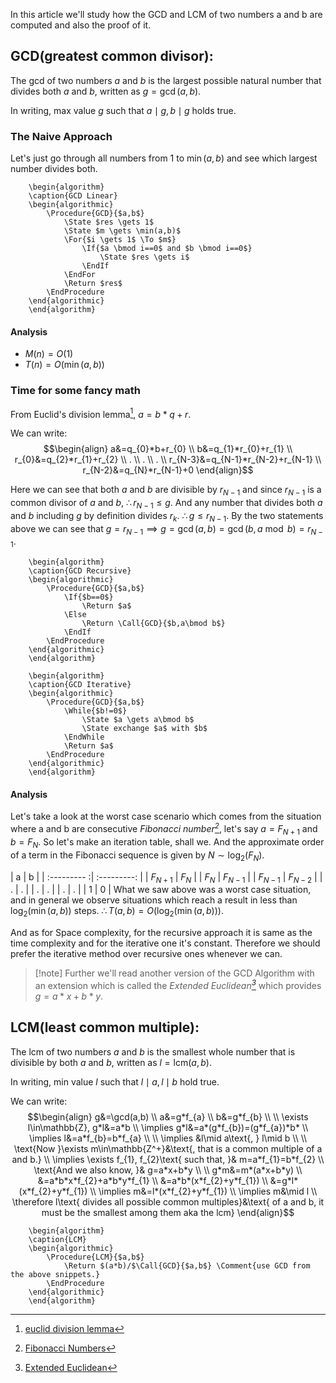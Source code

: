 In this article we'll study how the GCD and LCM of two numbers a and b are computed and also the proof of it.

## GCD(greatest common divisor):
The gcd of two numbers $a$ and $b$ is the largest possible natural number that divides both $a$ and $b$, written as $g=\gcd(a,b)$.

In writing, max value $g$ such that $a\mid g, b\mid g$ holds true.

### The Naive Approach
Let's just go through all numbers from $1$ to $\min(a,b)$ and see which largest number divides both.
```pseudo
	\begin{algorithm}
	\caption{GCD Linear}
	\begin{algorithmic}
		\Procedure{GCD}{$a,b$}
			\State $res \gets 1$
			\State $m \gets \min(a,b)$
			\For{$i \gets 1$ \To $m$}
				\If{$a \bmod i==0$ and $b \bmod i==0$}
					\State $res \gets i$
				\EndIf
			\EndFor
			\Return $res$
		\EndProcedure
	\end{algorithmic}
	\end{algorithm}
```
#### Analysis
- $M(n)=O(1)$
- $T(n)=O(\min(a,b))$

### Time for some fancy math
From Euclid's division lemma[^1], $a=b*q+r$.

We can write:
$$\begin{align}
a&=q_{0}*b+r_{0} \\
b&=q_{1}*r_{0}+r_{1} \\
r_{0}&=q_{2}*r_{1}+r_{2} \\
. \\
. \\
. \\
r_{N-3}&=q_{N-1}*r_{N-2}+r_{N-1} \\
r_{N-2}&=q_{N}*r_{N-1}+0
\end{align}$$

Here we can see that both $a$ and $b$ are divisible by $r_{N-1}$ and since $r_{N-1}$ is a common divisor of $a$ and $b$, $\therefore r_{N-1}\leq g$.
And any number that divides both $a$ and $b$ including $g$ by definition divides $r_{k}$. $\therefore g\leq r_{N-1}$.
By the two statements above we can see that $g=r_{N-1}\implies g=\gcd(a,b)=\gcd(b,a\bmod b)=r_{N-1}$.

```pseudo
	\begin{algorithm}
	\caption{GCD Recursive}
	\begin{algorithmic}
		\Procedure{GCD}{$a,b$}
			\If{$b==0$}
				\Return $a$
			\Else
				\Return \Call{GCD}{$b,a\bmod b$}
			\EndIf
		\EndProcedure
	\end{algorithmic}
	\end{algorithm}
```

```pseudo
	\begin{algorithm}
	\caption{GCD Iterative}
	\begin{algorithmic}
		\Procedure{GCD}{$a,b$}
			\While{$b!=0$}
				\State $a \gets a\bmod b$
				\State exchange $a$ with $b$
			\EndWhile
			\Return $a$
		\EndProcedure
	\end{algorithmic}
	\end{algorithm}
```

#### Analysis
Let's take a look at the worst case scenario which comes from the situation where a and b are consecutive _Fibonacci number[^2]_, let's say $a=F_{N+1}$ and $b=F_{N}$. So let's make an iteration table, shall we. And the approximate order of a term in the Fibonacci sequence is given by $N\sim \log_{2}(F_{N})$.

| a         | b         |
| :--------- :| :---------: |
| $F_{N+1}$ | $F_{N}$   |
| $F_{N}$   | $F_{N-1}$ |
| $F_{N-1}$ | $F_{N-2}$ |
| .         | .         |
| .         | .         |
| .         | .         |
| 1         | 0          |
What we saw above was a worst case situation, and in general we observe situations which reach a result in less than $\log_{2}(\min(a,b))$ steps.
$\therefore T(a,b)=O(\log_{2}(\min(a,b)))$.

And as for Space complexity, for the recursive approach it is same as the time complexity and for the iterative one it's constant. Therefore we should prefer the iterative method over recursive ones whenever we can.
> [!note] Further we'll read another version of the GCD Algorithm with an extension which is called the _Extended Euclidean[^3]_ which provides $g=a*x+b*y$.

## LCM(least common multiple):
The lcm of two numbers $a$ and $b$ is the smallest whole number that is divisible by both $a$ and $b$, written as $l=\text{lcm}(a,b)$.

In writing, min value $l$ such that $l\mid a, l\mid b$ hold true.

We can write:
$$\begin{align}
g&=\gcd(a,b) \\
a&=g*f_{a} \\
b&=g*f_{b} \\ \\
\exists l\in\mathbb{Z}, g*l&=a*b \\
\implies g*l&=a*(g*f_{b})=(g*f_{a})*b* \\
\implies l&=a*f_{b}=b*f_{a} \\ \\
\implies &l\mid a\text{, } l\mid b \\ \\
\text{Now }\exists m\in\mathbb{Z^+}&\text{, that is a common multiple of a and b.} \\
\implies \exists f_{1}, f_{2}\text{ such that, }& m=a*f_{1}=b*f_{2} \\
\text{And we also know, }& g=a*x+b*y \\ \\
g*m&=m*(a*x+b*y) \\
&=a*b*x*f_{2}+a*b*y*f_{1} \\
&=a*b*(x*f_{2}+y*f_{1}) \\
&=g*l*(x*f_{2}+y*f_{1}) \\
\implies m&=l*(x*f_{2}+y*f_{1}) \\
\implies m&\mid l \\
\therefore l\text{ divides all possible common multiples}&\text{ of a and b, it must be the smallest among them aka the lcm}
\end{align}$$

```pseudo
	\begin{algorithm}
	\caption{LCM}
	\begin{algorithmic}
		\Procedure{LCM}{$a,b$}
			\Return $(a*b)/$\Call{GCD}{$a,b$} \Comment{use GCD from the above snippets.}
		\EndProcedure
	\end{algorithmic}
	\end{algorithm}
```

[^1]: [euclid division lemma](../number-theory/modulo-arithmetic.md)
[^2]: [Fibonacci Numbers](fib-nums.md)
[^3]: [Extended Euclidean](ext-euclid.md)
